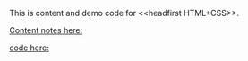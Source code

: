 This is content and demo code for \<<headfirst HTML+CSS\>>.

[Content notes here:](https://960761.github.io/AboutCSS//code/HeadFirst_HTML_CSS/pages/detail.htm)  

[code here:](https://github.com/960761/AboutCSS/tree/master/code/HeadFirst_HTML_CSS/pages)
